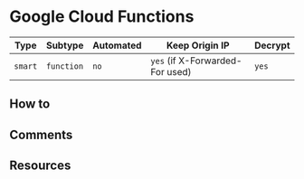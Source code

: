 # Google Cloud Functions

| Type    | Subtype    | Automated | Keep Origin IP                  | Decrypt |
| ------- | ---------- | --------- | ------------------------------- | ------- |
| `smart` | `function` | `no`      | `yes` (if X-Forwarded-For used) | `yes`   |

## How to

## Comments

## Resources
